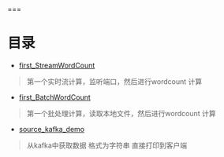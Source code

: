 ===


目录
===

* [first_StreamWordCount](src/main/scala/first_StreamWordCount.scala)
>第一个实时流计算，监听端口，然后进行wordcount 计算
* [first_BatchWordCount](src/main/scala/first_BatchWordCount.scala)
>第一个批处理计算，读取本地文件，然后进行wordcount 计算
* [source_kafka_demo](scr/main/scala/source_kafka_demo.scala)
>从kafka中获取数据 格式为字符串 直接打印到客户端

